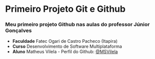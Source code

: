 # Primeiro Projeto Git e Github
### Meu primeiro projeto Github nas aulas do professor Júnior Gonçalves

- **Faculdade** Fatec Ogari de Castro Pacheco (Itapira)
- **Curso** Desenvolvimento de Software Multiplataforma
- **Aluno** Matheus Vilela - Perfil do Github: [@MSVilela](https://github.com/MSVilela)
